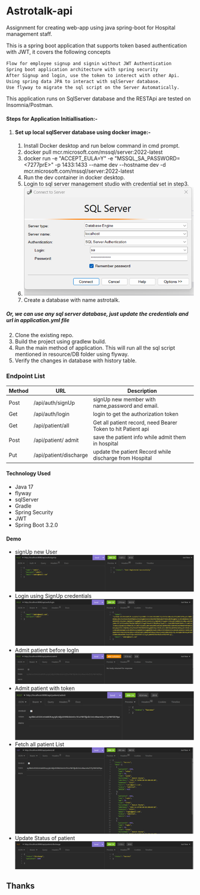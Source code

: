 # Astrotalk-api
Assignment for creating web-app using java spring-boot for Hospital management staff.

This is a spring boot application that supports token based authentication with JWT, it covers the following concepts

    Flow for employee signup and signin without JWT Authentication
    Spring boot application architecture with spring security
    After Signup and login, use the token to interect with other Api.
    Using spring data JPA to interact with sqlServer database.
    Use flyway to migrate the sql script on the Server Automatically.

This application runs on SqlServer database and the RESTApi are tested on Insomnia/Postman.

#### Steps for Application Initiallisation:-
 1. #### Set up local sqlServer database using docker image:-
    1. Install Docker desktop and run below command in cmd prompt.
    2. docker pull mcr.microsoft.com/mssql/server:2022-latest
    3. docker run -e "ACCEPT_EULA=Y" -e "MSSQL_SA_PASSWORD=<7277prE>" -p 1433:1433 --name dev --hostname dev -d  mcr.microsoft.com/mssql/server:2022-latest
    4. Run the dev container in docker desktop.
    5. Login to sql server management studio with credential set in step3.
    6. ![img.png](img.png)
    7. Create a database with name astrotalk.
 ##### Or, we can use any sql server database, just update the credentials and url in application.yml file
2. Clone the existing repo.
3. Build the project using gradlew build.
4. Run the main method of application. This will run all the sql script mentioned in resource/DB folder using flyway.
5. Verify the changes in database with history table.

### Endpoint List
| Method | URL                     | Description                                                  |
|--------|-------------------------|--------------------------------------------------------------|
| Post   | /api/auth/signUp        | signUp new member with name,password and email.              |
| Get    | /api/auth/login         | login to get the authorization token                         |
| Get    | /api/patient/all        | Get all patient record, need Bearer Token to hit Patient api |
| Post   | /api/patient/ admit     | save the patient info while admit them in hospital           |
| Put | /api/patient/discharge | update the patient Record while discharge from Hospital      |
 
#### Technology Used
- Java 17
- flyway
- sqlServer
- Gradle
- Spring Security
- JWT
- Spring Boot 3.2.0
#### Demo
+ signUp new User
![img_1.png](img_1.png)
+ Login using SignUp credentials
![img_2.png](img_2.png)
+ Admit patient before logIn
![img_3.png](img_3.png)
+ Admit patient with token
![img_4.png](img_4.png)
+ Fetch all patient List
![img_5.png](img_5.png)
+ Update Status of patient
![img_6.png](img_6.png)

## Thanks